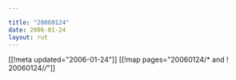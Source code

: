 ```yaml
---

title: "20060124"
date: 2006-01-24
layout: rut
---
```


[[!meta updated="2006-01-24"]]
[[!map pages="20060124/* and ! 20060124/*/*"]]
